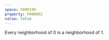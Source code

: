 ```yaml
---
space: S000199
property: P000002
value: false
---
```


Every neighborhood of $0$ is a neighborhood of $1$.
